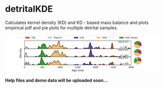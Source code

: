 # detritalKDE
Calculates kernel density (KD) and KD - based mass balance and plots empirical pdf and pie plots for multiple detrital samples.

![Example Figure](newfig1.png)


**Help files and demo data will be uploaded soon...**
